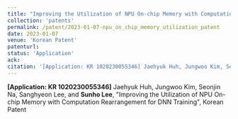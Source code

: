 ```yaml
---
title: "Improving the Utilization of NPU On-chip Memory with Computation Rearrangement for DNN Training"
collection: 'patents'
permalink: /patent/2023-01-07-npu_on_chip_memory_utilization_patent
date: 2023-01-07
venue: 'Korean Patent'
patenturl:
status: 'Application'
ack:
citation: '[Application: KR 1020230055346] Jaehyuk Huh, Jungwoo Kim, Seonjin Na, Sanghyeon Lee, and Sunho Lee, &quot;Improving the Utilization of NPU On-chip Memory with Computation Rearrangement for DNN Training&quot;, Korean Patent'
---
```

**[Application: KR 1020230055346]** Jaehyuk Huh, Jungwoo Kim, Seonjin Na, Sanghyeon Lee, and **Sunho Lee**, &quot;Improving the Utilization of NPU On-chip Memory with Computation Rearrangement for DNN Training&quot;, Korean Patent
